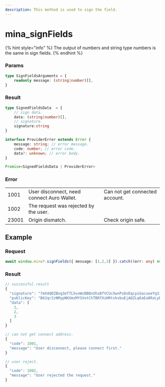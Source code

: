 ```yaml
---
description: This method is used to sign the field.
---
```


# mina\_signFields

{% hint style="info" %}
The output of numbers and string type numbers is the same in sign fields.
{% endhint %}

### Params

```typescript
type SignFieldsArguments = {
    readonly message: (string|number)[],
}
```

### Result

```typescript
type SignedFieldsData  = {
    // sign data.
    data: (string|number)[],
    // signature.
    signature:string
}

interface ProviderError extends Error {
    message: string; // error message.
    code: number; // error code.
    data?: unknown; // error body.
}

Promise<SignedFieldsData | ProviderError>
```

### Error

|       |                                            |                                |
| ----- | ------------------------------------------ | ------------------------------ |
| 1001  | User disconnect, need connect Auro Wallet. | Can not get connected account. |
| 1002  | The request was rejected by the user.      |                                |
| 23001 | Origin dismatch.                           | Check origin safe.             |

## Example

### Request

```typescript
await window.mina?.signFields({ message: [1,2,3] }).catch((err: any) => err);
```

### Result

```typescript
// successful result
{
  "signature": "7mX4QDZBoq3eTfLhvoWzBBQnUhxBfVCUcXwnPsDoEqcpiGacuoeYq3i9HpMfFUvvTz5qG4C2zqCDDBoB5KPamAko15m4wMiS",
  "publicKey": "B62qr2zNMypNKXmzMYSVotChTBRfXzHRtshvbuEjAQZLq6aEa8RxLyD",
  "data": [
    1,
    2,
    3
  ]
}

// can not get connect address.
{
  "code": 1001,
  "message": "User disconnect, please connect first."
}

// user reject.
{
  "code": 1002,
  "message": "User rejected the request."
}
```

